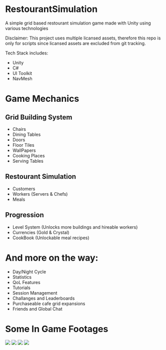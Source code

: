# RestourantSimulation
A simple grid based restourant simulation game made with Unity using various technologies

Disclaimer: This project uses multiple licansed assets, therefore this repo is only for scripts since licansed assets are excluded from git tracking.

Tech Stack includes:
- Unity
- C#
- UI Toolkit
- NavMesh


# Game Mechanics
## Grid Building System
- Chairs
- Dining Tables
- Doors
- Floor Tiles
- WallPapers
- Cooking Places
- Serving Tables
## Restourant Simulation
- Customers
- Workers (Servers & Chefs)
- Meals
## Progression
- Level System (Unlocks more buildings and hireable workers)
- Currencies (Gold & Crystal)
- CookBook (Unlockable meal recipes)
  
# And more on the way:
- Day/Night Cycle
- Statistics
- QoL Features
- Tutorials
- Session Management
- Challanges and Leaderboards
- Purchaseable cafe grid expansions
- Friends and Global Chat

# Some In Game Footages
![](https://github.com/HordeBies/RestourantSimulation/blob/main/InGameFootages/Construct%20buildings.gif)
![](https://github.com/HordeBies/RestourantSimulation/blob/main/InGameFootages/Hire%20and%20Assign%20a%20Chef.gif)
![](https://github.com/HordeBies/RestourantSimulation/blob/main/InGameFootages/Prepare%20and%20Serve%20a%20Meal.gif)
![](https://github.com/HordeBies/RestourantSimulation/blob/main/InGameFootages/Hire%20a%20Server%20and%20Serve%20Meal.gif)
